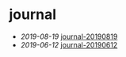# journal

- *2019-08-19* [journal-20190819](./journal-20190819)
- *2019-06-12* [journal-20190612](./journal-20190612)
